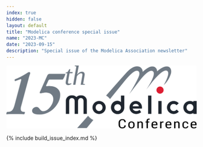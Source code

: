 ```yaml
---
index: true
hidden: false
layout: default
title: "Modelica conference special issue"
name: "2023-MC"
date: "2023-09-15"
description: "Special issue of the Modelica Association newsletter"
---
```


![Modelica Conference logo](MC15Logo.svg)

{% include build_issue_index.md %}
